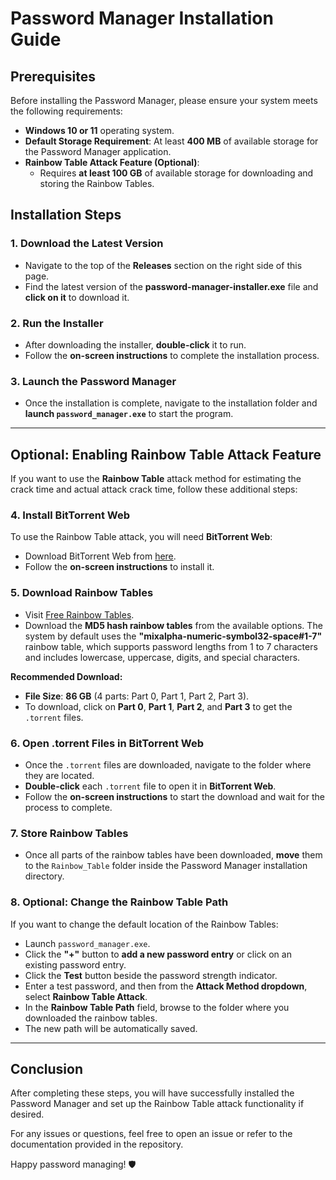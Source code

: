 # Password Manager Installation Guide

## Prerequisites

Before installing the Password Manager, please ensure your system meets the following requirements:

- **Windows 10 or 11** operating system.
- **Default Storage Requirement**: At least **400 MB** of available storage for the Password Manager application.
- **Rainbow Table Attack Feature (Optional)**:
  - Requires **at least 100 GB** of available storage for downloading and storing the Rainbow Tables.

## Installation Steps

### 1. Download the Latest Version
- Navigate to the top of the **Releases** section on the right side of this page.
- Find the latest version of the **password-manager-installer.exe** file and **click on it** to download it.

### 2. Run the Installer
- After downloading the installer, **double-click** it to run.
- Follow the **on-screen instructions** to complete the installation process.

### 3. Launch the Password Manager
- Once the installation is complete, navigate to the installation folder and **launch `password_manager.exe`** to start the program.

---

## Optional: Enabling Rainbow Table Attack Feature

If you want to use the **Rainbow Table** attack method for estimating the crack time and actual attack crack time, follow these additional steps:

### 4. Install BitTorrent Web
To use the Rainbow Table attack, you will need **BitTorrent Web**:
- Download BitTorrent Web from [here](https://www.bittorrent.com/downloads/windows/).
- Follow the **on-screen instructions** to install it.

### 5. Download Rainbow Tables
- Visit [Free Rainbow Tables](https://freerainbowtables.com/download).
- Download the **MD5 hash rainbow tables** from the available options. The system by default uses the **"mixalpha-numeric-symbol32-space#1-7"** rainbow table, which supports password lengths from 1 to 7 characters and includes lowercase, uppercase, digits, and special characters.

**Recommended Download:**
- **File Size**: **86 GB** (4 parts: Part 0, Part 1, Part 2, Part 3).
- To download, click on **Part 0**, **Part 1**, **Part 2**, and **Part 3** to get the `.torrent` files.

### 6. Open .torrent Files in BitTorrent Web
- Once the `.torrent` files are downloaded, navigate to the folder where they are located.
- **Double-click** each `.torrent` file to open it in **BitTorrent Web**.
- Follow the **on-screen instructions** to start the download and wait for the process to complete.

### 7. Store Rainbow Tables
- Once all parts of the rainbow tables have been downloaded, **move** them to the `Rainbow_Table` folder inside the Password Manager installation directory.
  
### 8. Optional: Change the Rainbow Table Path
If you want to change the default location of the Rainbow Tables:
- Launch `password_manager.exe`.
- Click the **"+"** button to **add a new password entry** or click on an existing password entry.
- Click the **Test** button beside the password strength indicator.
- Enter a test password, and then from the **Attack Method dropdown**, select **Rainbow Table Attack**.
- In the **Rainbow Table Path** field, browse to the folder where you downloaded the rainbow tables.
- The new path will be automatically saved.

---

## Conclusion

After completing these steps, you will have successfully installed the Password Manager and set up the Rainbow Table attack functionality if desired.

For any issues or questions, feel free to open an issue or refer to the documentation provided in the repository.

Happy password managing! 🛡️
